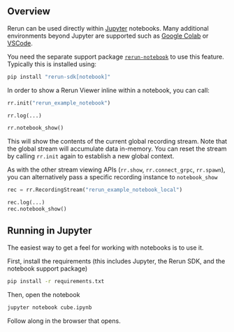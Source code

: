 <!--[metadata]
title = "Notebook: minimal example"
tags = ["Notebook", "API example", "3D"]
thumbnail = "https://static.rerun.io/notebook_cube/e40da7048fb5c0c12ef9931225791c27469d057d/480w.png"
thumbnail_dimensions = [480, 480]
-->

<picture>
  <img src="https://static.rerun.io/notebook_cube_header/fabe5fca9bdbce54badfbdcb41c50a984edcf829/full.png" alt="">
  <source media="(max-width: 480px)" srcset="https://static.rerun.io/notebook_cube_header/fabe5fca9bdbce54badfbdcb41c50a984edcf829/480w.png">
  <source media="(max-width: 768px)" srcset="https://static.rerun.io/notebook_cube_header/fabe5fca9bdbce54badfbdcb41c50a984edcf829/768w.png">
  <source media="(max-width: 1024px)" srcset="https://static.rerun.io/notebook_cube_header/fabe5fca9bdbce54badfbdcb41c50a984edcf829/1024w.png">
  <source media="(max-width: 1200px)" srcset="https://static.rerun.io/notebook_cube_header/fabe5fca9bdbce54badfbdcb41c50a984edcf829/1200w.png">
</picture>

## Overview

Rerun can be used directly within [Jupyter](https://jupyter.org/) notebooks.
Many additional environments beyond Jupyter are supported such as [Google Colab](https://colab.research.google.com/)
or [VSCode](https://code.visualstudio.com/blogs/2021/08/05/notebooks).

You need the separate support package [`rerun-notebook`](https://pypi.org/project/rerun-notebook/) to use this feature. Typically this is installed using:
```bash
pip install "rerun-sdk[notebook]"
```

In order to show a Rerun Viewer inline within a notebook, you can call:

```python
rr.init("rerun_example_notebook")

rr.log(...)

rr.notebook_show()
```

This will show the contents of the current global recording stream. Note that the global stream will accumulate
data in-memory. You can reset the stream by calling `rr.init` again to establish a new global context.

As with the other stream viewing APIs (`rr.show`, `rr.connect_grpc`, `rr.spawn`), you can alternatively pass
a specific recording instance to `notebook_show`

```python
rec = rr.RecordingStream("rerun_example_notebook_local")

rec.log(...)
rec.notebook_show()
```

## Running in Jupyter
The easiest way to get a feel for working with notebooks is to use it.

First, install the requirements (this includes Jupyter, the Rerun SDK, and the notebook support package)
```sh
pip install -r requirements.txt
```

Then, open the notebook
```sh
jupyter notebook cube.ipynb
```

Follow along in the browser that opens.
